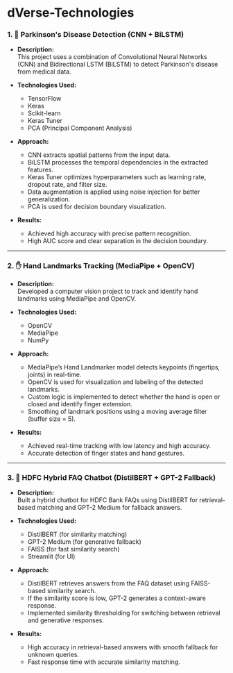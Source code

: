 # dVerse-Technologies

### 1. 🧠 Parkinson's Disease Detection (CNN + BiLSTM)
- **Description:**  
   This project uses a combination of Convolutional Neural Networks (CNN) and Bidirectional LSTM (BiLSTM) to detect Parkinson's disease from medical data.  

- **Technologies Used:**  
   - TensorFlow  
   - Keras  
   - Scikit-learn  
   - Keras Tuner  
   - PCA (Principal Component Analysis)  

- **Approach:**  
   - CNN extracts spatial patterns from the input data.  
   - BiLSTM processes the temporal dependencies in the extracted features.  
   - Keras Tuner optimizes hyperparameters such as learning rate, dropout rate, and filter size.  
   - Data augmentation is applied using noise injection for better generalization.  
   - PCA is used for decision boundary visualization.  

- **Results:**  
   - Achieved high accuracy with precise pattern recognition.  
   - High AUC score and clear separation in the decision boundary.  

---

### 2. ✋ Hand Landmarks Tracking (MediaPipe + OpenCV)
- **Description:**  
   Developed a computer vision project to track and identify hand landmarks using MediaPipe and OpenCV.  

- **Technologies Used:**  
   - OpenCV  
   - MediaPipe  
   - NumPy  

- **Approach:**  
   - MediaPipe’s Hand Landmarker model detects keypoints (fingertips, joints) in real-time.  
   - OpenCV is used for visualization and labeling of the detected landmarks.  
   - Custom logic is implemented to detect whether the hand is open or closed and identify finger extension.  
   - Smoothing of landmark positions using a moving average filter (buffer size = 5).  

- **Results:**  
   - Achieved real-time tracking with low latency and high accuracy.  
   - Accurate detection of finger states and hand gestures.  

---

### 3. 🤖 HDFC Hybrid FAQ Chatbot (DistilBERT + GPT-2 Fallback)
- **Description:**  
   Built a hybrid chatbot for HDFC Bank FAQs using DistilBERT for retrieval-based matching and GPT-2 Medium for fallback answers.  

- **Technologies Used:**  
   - DistilBERT (for similarity matching)  
   - GPT-2 Medium (for generative fallback)  
   - FAISS (for fast similarity search)  
   - Streamlit (for UI)  

- **Approach:**  
   - DistilBERT retrieves answers from the FAQ dataset using FAISS-based similarity search.  
   - If the similarity score is low, GPT-2 generates a context-aware response.  
   - Implemented similarity thresholding for switching between retrieval and generative responses.  

- **Results:**  
   - High accuracy in retrieval-based answers with smooth fallback for unknown queries.  
   - Fast response time with accurate similarity matching.  

